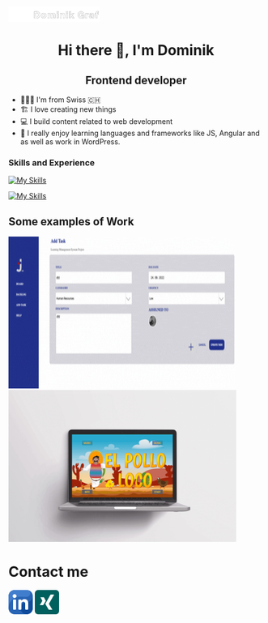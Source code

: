 <img src="./img/Logo Big.png" width="180" height="30" object-fit="cover" align="center" >




<h1 align="center">Hi there 👋, I'm Dominik</h1>

<h2 align="center">Frontend developer</h2>


* 🧑🏻‍💻 I'm from Swiss 🇨🇭
* 🏗 I love creating new things
* 💻 I build content related to web development
* 🤩 I really enjoy learning languages and frameworks like JS, Angular and as well as work in WordPress.






### Skills and Experience
[![My Skills](https://skillicons.dev/icons?i=html,css,js,firebase)](https://skillicons.dev)

[![My Skills](https://skillicons.dev/icons?i=angular,git,github,bootstrap,wordpress)](https://skillicons.dev)


## Some examples of Work

[<img src="./img/idee.gif" width="450" height="300" object-fit="cover" >](https://www.dominik-graf.ch/join)
[<img src="./img/elpolloloco.png" width="450" height="300" object-fit="cover" >](https://www.dominik-graf.ch/El-Pollo-Loco/)

# Contact me

[<img src="./img/linkedin.png" width="48" height="48" object-fit="cover" margin-right="102" >](https://www.linkedin.com/in/dominik-graf-b7b403249/)
[<img src="./img/xing.png" width="48" height="48" object-fit="cover" >](https://www.xing.com/profile/Dominik_Graf210/cv)


  

  
